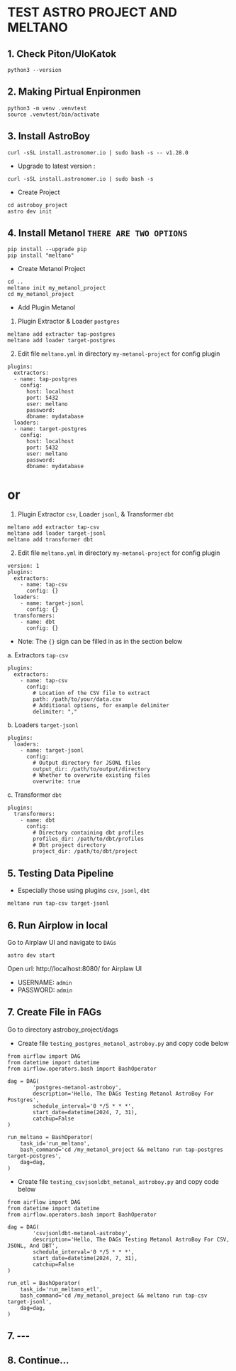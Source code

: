 TEST ASTRO PROJECT AND MELTANO
===

## 1. Check Piton/UloKatok
```
python3 --version
```

## 2. Making Pirtual Enpironmen
```
python3 -m venv .venvtest
source .venvtest/bin/activate
```

## 3. Install AstroBoy
```
curl -sSL install.astronomer.io | sudo bash -s -- v1.28.0
```
- Upgrade to latest version :
```
curl -sSL install.astronomer.io | sudo bash -s
```
- Create Project
```
cd astroboy_project
astro dev init
```

## 4. Install Metanol `THERE ARE TWO OPTIONS`
```
pip install --upgrade pip
pip install "meltano"
```
- Create Metanol Project
```
cd ..
meltano init my_metanol_project
cd my_metanol_project
```
- Add Plugin Metanol
1.  Plugin Extractor & Loader `postgres`
```
meltano add extractor tap-postgres
meltano add loader target-postgres
```
2. Edit file `meltano.yml` in directory `my-metanol-project` for config plugin
```
plugins:
  extractors:
  - name: tap-postgres
    config:
      host: localhost
      port: 5432
      user: meltano
      password:
      dbname: mydatabase
  loaders:
  - name: target-postgres
    config:
      host: localhost
      port: 5432
      user: meltano
      password:
      dbname: mydatabase
```

# or

1. Plugin Extractor `csv`, Loader `jsonl`, & Transformer `dbt`
```
meltano add extractor tap-csv
meltano add loader target-jsonl
meltano add transformer dbt
```
2. Edit file `meltano.yml` in directory `my-metanol-project` for config plugin
```
version: 1
plugins:
  extractors:
    - name: tap-csv
      config: {}
  loaders:
    - name: target-jsonl
      config: {}
  transformers:
    - name: dbt
      config: {}
```
* Note: The `{}` sign can be filled in as in the section below

a. Extractors `tap-csv`
```
plugins:
  extractors:
    - name: tap-csv
      config:
        # Location of the CSV file to extract
        path: /path/to/your/data.csv
        # Additional options, for example delimiter
        delimiter: ","
```
b. Loaders `target-jsonl`
```
plugins:
  loaders:
    - name: target-jsonl
      config:
        # Output directory for JSONL files
        output_dir: /path/to/output/directory
        # Whether to overwrite existing files
        overwrite: true
```
c. Transformer `dbt`
```
plugins:
  transformers:
    - name: dbt
      config:
        # Directory containing dbt profiles
        profiles_dir: /path/to/dbt/profiles
        # Dbt project directory
        project_dir: /path/to/dbt/project
```

## 5. Testing Data Pipeline
- Especially those using plugins `csv`, `jsonl`, `dbt`
```
meltano run tap-csv target-jsonl
```

## 6. Run Airplow in local
Go to Airplaw UI and navigate to `DAGs`
```
astro dev start
```
Open url: http://localhost:8080/ for Airplaw UI
- USERNAME: `admin`
- PASSWORD: `admin`

## 7. Create File in FAGs
Go to directory astroboy_project/dags
- Create file `testing_postgres_metanol_astroboy.py` and copy code below
```
from airflow import DAG
from datetime import datetime
from airflow.operators.bash import BashOperator

dag = DAG(
        'postgres-metanol-astroboy',
        description='Hello, The DAGs Testing Metanol AstroBoy For Postgres',
        schedule_interval='0 */5 * * *',
        start_date=datetime(2024, 7, 31),
        catchup=False
)

run_meltano = BashOperator(
    task_id='run_meltano',
    bash_command='cd /my_metanol_project && meltano run tap-postgres target-postgres',
    dag=dag,
)
```
- Create file `testing_csvjsonldbt_metanol_astroboy.py` and copy code below
```
from airflow import DAG
from datetime import datetime
from airflow.operators.bash import BashOperator

dag = DAG(
        'csvjsonldbt-metanol-astroboy',
        description='Hello, The DAGs Testing Metanol AstroBoy For CSV, JSONL, And DBT',
        schedule_interval='0 */5 * * *',
        start_date=datetime(2024, 7, 31),
        catchup=False
)

run_etl = BashOperator(
    task_id='run_meltano_etl',
    bash_command='cd /my_metanol_project && meltano run tap-csv target-jsonl',
    dag=dag,
)
```

## 7. ---

## 8. Continue...